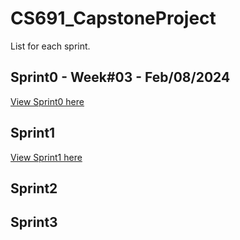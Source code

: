 # CS691_CapstoneProject
List for each sprint.
## Sprint0 - Week#03 - Feb/08/2024
[View Sprint0 here](https://github.com/lialazyoaf/CS691_CapstoneProject/blob/main/Sprint00.md)

## Sprint1 
[View Sprint1 here](https://github.com/lialazyoaf/CS691_CapstoneProject/blob/main/Sprint%201.md)
## Sprint2
## Sprint3
